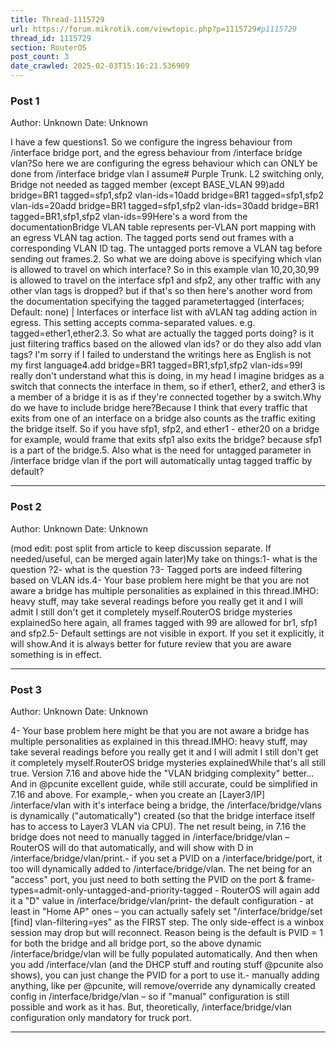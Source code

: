 ```yaml
---
title: Thread-1115729
url: https://forum.mikrotik.com/viewtopic.php?p=1115729#p1115729
thread_id: 1115729
section: RouterOS
post_count: 3
date_crawled: 2025-02-03T15:16:21.536909
---
```


### Post 1
Author: Unknown
Date: Unknown

I have a few questions1. So we configure the ingress behaviour from /interface bridge port, and the egress behaviour from /interface bridge vlan?So here we are configuring the egress behaviour which can ONLY be done from /interface bridge vlan I assume# Purple Trunk. L2 switching only, Bridge not needed as tagged member (except BASE_VLAN 99)add bridge=BR1 tagged=sfp1,sfp2 vlan-ids=10add bridge=BR1 tagged=sfp1,sfp2 vlan-ids=20add bridge=BR1 tagged=sfp1,sfp2 vlan-ids=30add bridge=BR1 tagged=BR1,sfp1,sfp2 vlan-ids=99Here's a word from the documentationBridge VLAN table represents per-VLAN port mapping with an egress VLAN tag action. The tagged ports send out frames with a corresponding VLAN ID tag. The untagged ports remove a VLAN tag before sending out frames.2. So what we are doing above is specifying which vlan is allowed to travel on which interface? So in this example vlan 10,20,30,99 is allowed to travel on the interface sfp1 and sfp2, any other traffic with any other vlan tags is dropped? but if that's so then here's another word from the documentation specifying the tagged parametertagged (interfaces; Default: none)   |   Interfaces or interface list with aVLAN tag adding action in egress. This setting accepts comma-separated values. e.g. tagged=ether1,ether2.3. So what are actually the tagged ports doing? is it just filtering traffics based on the allowed vlan ids? or do they also add vlan tags? I'm sorry if I failed to understand the writings here as English is not my first language4.add bridge=BR1 tagged=BR1,sfp1,sfp2 vlan-ids=99I really don't understand what this is doing, in my head I imagine bridges as a switch that connects the interface in them, so if ether1, ether2, and ether3 is a member of a bridge it is as if they're connected together by a switch.Why do we have to include bridge here?Because I think that every traffic that exits from one of an interface on a bridge also counts as the traffic exiting the bridge itself. So if you have sfp1, sfp2, and ether1 - ether20 on a bridge for example, would frame that exits sfp1 also exits the bridge? because sfp1 is a part of the bridge.5. Also what is the need for untagged parameter in /interface bridge vlan if the port will automatically untag tagged traffic by default?

---
### Post 2
Author: Unknown
Date: Unknown

(mod edit: post split from article to keep discussion separate. If needed/useful, can be merged again later)My take on things:1- what is the question ?2- what is the question ?3- Tagged ports are indeed filtering based on VLAN ids.4- Your base problem here might be that you are not aware a bridge has multiple personalities as explained in this thread.IMHO: heavy stuff, may take several readings before you really get it and I will admit I still don't get it completely myself.RouterOS bridge mysteries explainedSo here again, all frames tagged with 99 are allowed for br1, sfp1 and sfp2.5- Default settings are not visible in export. If you set it explicitly, it will show.And it is always better for future review that you are aware something is in effect.

---
### Post 3
Author: Unknown
Date: Unknown

4- Your base problem here might be that you are not aware a bridge has multiple personalities as explained in this thread.IMHO: heavy stuff, may take several readings before you really get it and I will admit I still don't get it completely myself.RouterOS bridge mysteries explainedWhile that's all still true.  Version 7.16 and above hide the "VLAN bridging complexity" better...  And in @pcunite excellent guide, while still accurate, could be simplified in 7.16 and above.  For example,- when you create an [Layer3/IP] /interface/vlan with it's interface being a bridge, the /interface/bridge/vlans is dynamically ("automatically") created (so that the bridge interface itself has to access to Layer3 VLAN via CPU).  The net result being, in 7.16 the bridge does not need to manually tagged in /interface/bridge/vlan – RouterOS will do that automatically, and will show with D in /interface/bridge/vlan/print.- if you set a PVID on a /interface/bridge/port, it too will dynamically added to /interface/bridge/vlan.  The net being for an "access" port, you just need to both setting the PVID on the port & frame-types=admit-only-untagged-and-priority-tagged - RouterOS will again add it a "D" value in /interface/bridge/vlan/print- the default configuration - at least in "Home AP" ones – you can actually safely set "/interface/bridge/set [find] vlan-filtering=yes" as the FIRST step.  The only side-effect is a winbox session may drop but will reconnect.  Reason being is the default is PVID = 1 for both the bridge and all bridge port, so the above dynamic /interface/bridge/vlan will be fully populated automatically.  And then when you add /interface/vlan (and the DHCP stuff and routing stuff @pcunite also shows), you can just change the PVID for a port to use it.- manually adding anything, like per @pcunite, will remove/override any dynamically created config in /interface/bridge/vlan – so if "manual" configuration is still possible and work as it has.  But, theoretically, /interface/bridge/vlan configuration only mandatory for truck port.

---
